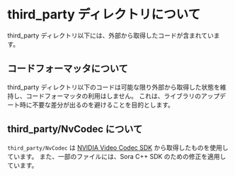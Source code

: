 # third_party ディレクトリについて

third_party ディレクトリ以下には、外部から取得したコードが含まれています。

## コードフォーマッタについて

third_party ディレクトリ以下のコードは可能な限り外部から取得した状態を維持し、コードフォーマッタの利用はしません。
これは、ライブラリのアップデート時に不要な差分が出るのを避けることを目的とします。

## third_party/NvCodec について

`third_party/NvCodec` は [NVIDIA Video Codec SDK](https://developer.nvidia.com/video-codec-sdk) から取得したものを使用しています。
また、一部のファイルには、Sora C++ SDK のための修正を適用しています。

